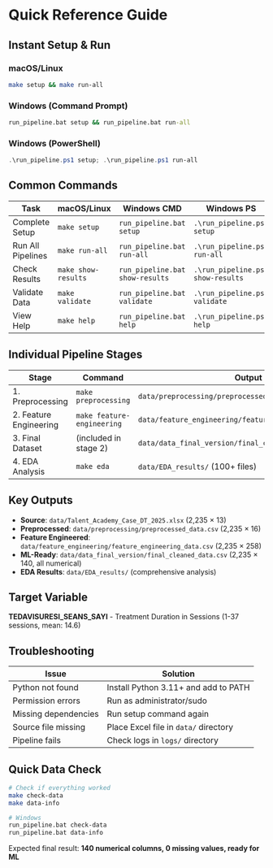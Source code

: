 # Quick Reference Guide

## Instant Setup & Run

### macOS/Linux
```bash
make setup && make run-all
```

### Windows (Command Prompt)
```cmd
run_pipeline.bat setup && run_pipeline.bat run-all
```

### Windows (PowerShell)
```powershell
.\run_pipeline.ps1 setup; .\run_pipeline.ps1 run-all
```

## Common Commands

| Task | macOS/Linux | Windows CMD | Windows PS |
|------|-------------|-------------|------------|
| Complete Setup | `make setup` | `run_pipeline.bat setup` | `.\run_pipeline.ps1 setup` |
| Run All Pipelines | `make run-all` | `run_pipeline.bat run-all` | `.\run_pipeline.ps1 run-all` |
| Check Results | `make show-results` | `run_pipeline.bat show-results` | `.\run_pipeline.ps1 show-results` |
| Validate Data | `make validate` | `run_pipeline.bat validate` | `.\run_pipeline.ps1 validate` |
| View Help | `make help` | `run_pipeline.bat help` | `.\run_pipeline.ps1 help` |

## Individual Pipeline Stages

| Stage | Command | Output |
|-------|---------|---------|
| 1. Preprocessing | `make preprocessing` | `data/preprocessing/preprocessed_data.csv` |
| 2. Feature Engineering | `make feature-engineering` | `data/feature_engineering/feature_engineering_data.csv` |
| 3. Final Dataset | (included in stage 2) | `data/data_final_version/final_cleaned_data.csv` |
| 4. EDA Analysis | `make eda` | `data/EDA_results/` (100+ files) |

## Key Outputs

- **Source**: `data/Talent_Academy_Case_DT_2025.xlsx` (2,235 × 13)
- **Preprocessed**: `data/preprocessing/preprocessed_data.csv` (2,235 × 16)
- **Feature Engineered**: `data/feature_engineering/feature_engineering_data.csv` (2,235 × 258)
- **ML-Ready**: `data/data_final_version/final_cleaned_data.csv` (2,235 × 140, all numerical)
- **EDA Results**: `data/EDA_results/` (comprehensive analysis)

## Target Variable

**TEDAVISURESI_SEANS_SAYI** - Treatment Duration in Sessions (1-37 sessions, mean: 14.6)

## Troubleshooting

| Issue | Solution |
|-------|----------|
| Python not found | Install Python 3.11+ and add to PATH |
| Permission errors | Run as administrator/sudo |
| Missing dependencies | Run setup command again |
| Source file missing | Place Excel file in `data/` directory |
| Pipeline fails | Check logs in `logs/` directory |

## Quick Data Check

```bash
# Check if everything worked
make check-data
make data-info

# Windows
run_pipeline.bat check-data
run_pipeline.bat data-info
```

Expected final result: **140 numerical columns, 0 missing values, ready for ML**
